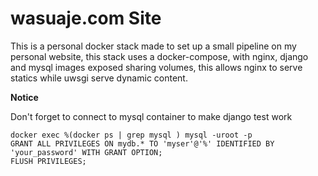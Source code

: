# wasuaje.com Site


This is a personal docker stack made to set up a small pipeline on my personal website, this
stack uses a docker-compose,  with nginx, django and mysql images exposed sharing volumes, this 
allows nginx to serve statics while uwsgi serve dynamic content.



**Notice**

Don't forget to connect to mysql container to make django test work


```
docker exec %(docker ps | grep mysql ) mysql -uroot -p
GRANT ALL PRIVILEGES ON mydb.* TO 'myser'@'%' IDENTIFIED BY 'your_password' WITH GRANT OPTION;
FLUSH PRIVILEGES;
```